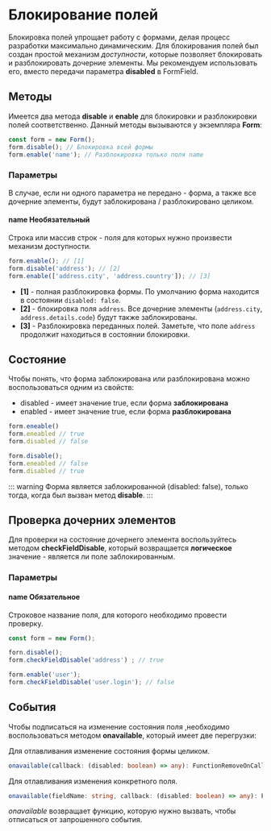 # Блокирование полей

Блокировка полей упрощает работу с формами, делая процесс разработки максимально динамическим. Для блокирования полей
был создан простой механизм *доступности*, которые позволяет блокировать и разблокировать дочерние элементы. Мы 
рекомендуем использовать его, вместо передачи параметра **disabled** в FormField.

## Методы

Имеется два метода **disable** и **enable** для блокировки и разблокировки полей соответственно. Данный методы
вызываются у экземпляра **Form**:

```ts
const form = new Form();
form.disable(); // Блокировка всей формы
form.enable('name'); // Разблокировка только поля name
```

### Параметры
В случае, если ни одного параметра не передано - форма, а также все дочерние элементы, будут заблокирована / разблокировано
целиком.

#### name <Badge type = "info">Необязательный</Badge>

Строка или массив строк - поля для которых нужно произвести механизм доступности.

```ts
form.enable(); // [1]
form.disable('address'); // [2]
form.enable(['address.city', 'address.country']); // [3]
```
- **[1]** - полная разблокировка формы. По умолчанию форма находится в состоянии `disabled: false`.
- **[2]** - блокировка поля `address`. Все дочерние элементы (`address.city`, `address.details.code`) будут также
заблокированы.
- **[3]** - Разблокировка переданных полей. Заметьте, что поле `address` продолжит находиться в состоянии блокировки.

## Состояние
Чтобы понять, что форма заблокирована или разблокирована можно воспользоваться одним из свойств:
- disabled - имеет значение true, если форма **заблокирована**
- enabled - имеет значение true, если форма **разблокирована**

```ts
form.eneable()
form.eneabled // true
form.disabled // false

form.disable();
form.eneabled // false
form.disabled // true
```

::: warning
Форма является заблокированной (disabled: false), только тогда, когда был вызван метод **disable**. 
:::

## Проверка дочерних элементов

Для проверки на состояние дочернего элемента воспользуйтесь методом **checkFieldDisable**, который возвращается 
**логическое** значение - является ли поле заблокированным.

### Параметры

#### name <Badge type = "tip">Обязательное</Badge>
Строковое название поля, для которого необходимо провести проверку.

```ts
const form = new Form();

forn.disable();
form.checkFieldDisable('address') ; // true

form.enable('user');
form.checkFieldDisable('user.login'); // false
```

## События

Чтобы подписаться на изменение состояния поля ,необходимо воспользоваться методом **onavailable**, который имеет две
перегрузки:

Для отлавливания изменение состояния формы целиком.
```ts
onavailable(callback: (disabled: boolean) => any): FunctionRemoveOnCallback
```

Для отлавливания изменения конкретного поля.
```ts
onavailable(fieldName: string, callback: (disabled: boolean) => any): FunctionRemoveOnCallback
```

*onavailable* возвращает функцию, которую нужно вызвать, чтобы отписаться от запрошенного события.